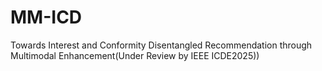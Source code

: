 # MM-ICD
Towards Interest and Conformity Disentangled Recommendation through Multimodal Enhancement(Under Review by IEEE ICDE2025))

